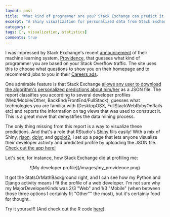 ```yaml
---
layout: post
title: "What kind of programmer are you? Stack Exchange can predict it, Shiny can graph it"
excerpt: "A Shiny visualization for personalized data from Stack Exchange's machine learning system Providence"
category: r
tags: [r, visualization, statistics]
comments: true
---
```


I was impressed by Stack Exchange's recent [announcement](http://blog.stackoverflow.com/2015/01/targeted-jobs-for-stack-overflow/) of their machine learning system, [Providence](http://kevinmontrose.com/2015/01/27/providence-machine-learning-at-stack-exchange/), that guesses what kind of programmer you are based on your Stack Overflow traffic. The site uses this to choose what questions to show you on their homepage and to recommend jobs to you in their [Careers ads](http://careers.stackoverflow.com/).

One admirable feature is that Stack Exchange [allows any user to download the algorithm's personalized predictions about him/her](http://stackoverflow.com/users/prediction-data) as a JSON file. The report classifies you according to several developer profiles (Web/Mobile/Other, BackEnd/FrontEnd/FullStack), guesses what technologies you are familiar with (DesktopOSX, FullStackWebRubyOnRails etc) and reports the information on tag views that was used to construct it. This is a great move that demystifies the data mining process.

The only thing missing from this report is a way to visualize these predictions. And that's a role that RStudio's [Shiny](http://shiny.rstudio.com/) fills easily! With a mix of Shiny, [rjson](http://cran.r-project.org/web/packages/rjson/index.html), [dplyr](https://github.com/hadley/dplyr), and [ggplot2](http://ggplot2.org/), I set up a page that lets anyone visualize their developer activity and predicted profile by uploading the JSON file. <a href="https://dgrtwo.shinyapps.io/providence_viewer/">Check out the app here!</a>

Let's see, for instance, how Stack Exchange did at profiling me:

<center>
![My developer profile](/images/my_providence.png)
</center>

It got the StatsOrMathBackground right, and I can see how my Python and Django activity means I fit the profile of a web developer. I'm not sure why my MajorDeveloperKinds was 2/3 "Web" and 1/3 "Mobile" (when between those three options I certainly fit "Other"" the most), but it's certainly food for thought.

Try it yourself! (And check out the R code [here](https://github.com/dgrtwo/providence-viewer)).
